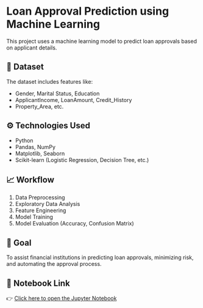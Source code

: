 # Loan Approval Prediction using Machine Learning

This project uses a machine learning model to predict loan approvals based on applicant details.

## 📂 Dataset
The dataset includes features like:
- Gender, Marital Status, Education
- ApplicantIncome, LoanAmount, Credit_History
- Property_Area, etc.

## ⚙️ Technologies Used
- Python
- Pandas, NumPy
- Matplotlib, Seaborn
- Scikit-learn (Logistic Regression, Decision Tree, etc.)

## 📈 Workflow
1. Data Preprocessing
2. Exploratory Data Analysis
3. Feature Engineering
4. Model Training
5. Model Evaluation (Accuracy, Confusion Matrix)

## 🎯 Goal
To assist financial institutions in predicting loan approvals, minimizing risk, and automating the approval process.

## 📌 Notebook Link
👉 [Click here to open the Jupyter Notebook](https://github.com/Jaharnavi28/Loan-approval-/blob/main/Loan%20approval%20using%20ML.ipynb)

